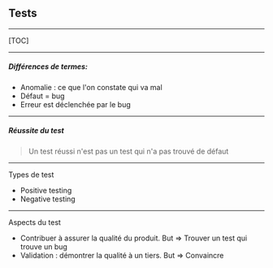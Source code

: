 ## Tests

------

[TOC]

------

##### Différences de termes:

- Anomalie : ce que l'on constate qui va mal
- Défaut = bug
- Erreur est déclenchée par le bug

------

##### Réussite du test

> Un test réussi n'est pas un test qui n'a pas trouvé de défaut

------

Types de test

- Positive testing
- Negative testing

------

Aspects du test

- Contribuer à assurer la qualité du produit. But => Trouver un test qui trouve un bug
- Validation : démontrer la qualité à un tiers. But => Convaincre 
